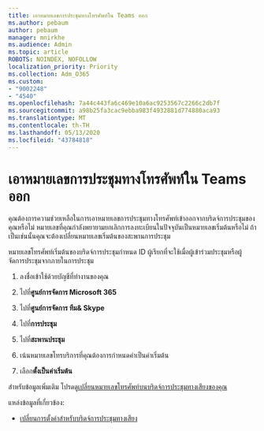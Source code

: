 ```yaml
---
title: เอาหมายเลขการประชุมทางโทรศัพท์ใน Teams ออก
ms.author: pebaum
author: pebaum
manager: mnirkhe
ms.audience: Admin
ms.topic: article
ROBOTS: NOINDEX, NOFOLLOW
localization_priority: Priority
ms.collection: Adm_O365
ms.custom:
- "9002248"
- "4540"
ms.openlocfilehash: 7a44c443fa6c469e10a6ac9253567c2266c2db7f
ms.sourcegitcommit: a98b25fa3cac9ebba983f4932881d774880aca93
ms.translationtype: MT
ms.contentlocale: th-TH
ms.lasthandoff: 05/13/2020
ms.locfileid: "43784818"
---
```

# <a name="remove-teams-dial-in-conferencing-number"></a>เอาหมายเลขการประชุมทางโทรศัพท์ใน Teams ออก

คุณต้องการความช่วยเหลือในการเอาหมายเลขการประชุมทางโทรศัพท์เข้าออกจากบริดจ์การประชุมของคุณหรือไม่ หมายเลขที่คุณกําลังพยายามยกเลิกการลงทะเบียนในปัจจุบันเป็นหมายเลขเริ่มต้นหรือไม่ ถ้าเป็นเช่นนั้นคุณจะต้องเปลี่ยนหมายเลขเริ่มต้นของสะพานการประชุม

หมายเลขโทรศัพท์เริ่มต้นของบริดจ์การประชุมกําหนด ID ผู้เรียกที่จะใช้เมื่อผู้เข้าร่วมประชุมหรือผู้จัดการประชุมจากภายในการประชุม

1. ลงชื่อเข้าใช้ด้วยบัญชีที่ทํางานของคุณ

2. ไปที่**ศูนย์การจัดการ Microsoft 365**

3. ไปที่**ศูนย์การจัดการ ทีม& Skype**

4. ไปที่**การประชุม**

5. ไปที่**สะพานประชุม**

6. เน้นหมายเลขโทรบริการที่คุณต้องการกําหนดค่าเป็นค่าเริ่มต้น

7. เลือก**ตั้งเป็นค่าเริ่มต้น**

สําหรับข้อมูลเพิ่มเติม โปรดดู[เปลี่ยนหมายเลขโทรศัพท์บนบริดจ์การประชุมทางเสียงของคุณ](https://docs.microsoft.com/microsoftteams/change-the-phone-numbers-on-your-audio-conferencing-bridge)

แหล่งข้อมูลที่เกี่ยวข้อง:

- [เปลี่ยนการตั้งค่าสําหรับบริดจ์การประชุมทางเสียง](https://docs.microsoft.com/microsoftteams/change-the-settings-for-an-audio-conferencing-bridge)
